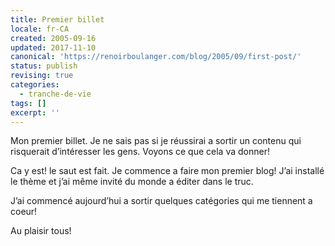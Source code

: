 ```yaml
---
title: Premier billet
locale: fr-CA
created: 2005-09-16
updated: 2017-11-10
canonical: 'https://renoirboulanger.com/blog/2005/09/first-post/'
status: publish
revising: true
categories:
  - tranche-de-vie
tags: []
excerpt: ''
---
```


Mon premier billet. Je ne sais pas si je réussirai a sortir un contenu qui risquerait d’intéresser les gens. Voyons ce que cela va donner!

Ca y est! le saut est fait. Je commence a faire mon premier blog! J’ai installé
le thème et j’ai même invité du monde a éditer dans le truc.

J’ai commencé aujourd’hui a sortir quelques catégories qui me tiennent a coeur!

Au plaisir tous!
